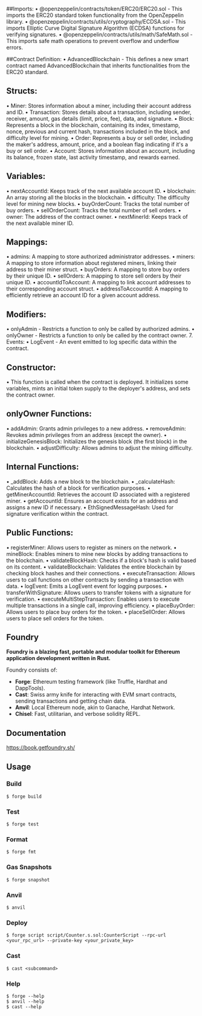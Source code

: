  ##Imports:
•	@openzeppelin/contracts/token/ERC20/ERC20.sol - This imports the ERC20 standard token functionality from the OpenZeppelin library.
•	@openzeppelin/contracts/utils/cryptography/ECDSA.sol - This imports Elliptic Curve Digital Signature Algorithm (ECDSA) functions for verifying signatures.
•	@openzeppelin/contracts/utils/math/SafeMath.sol - This imports safe math operations to prevent overflow and underflow errors.

##Contract Definition:
•	AdvancedBlockchain - This defines a new smart contract named AdvancedBlockchain that inherits functionalities from the ERC20 standard.

## Structs:
•	Miner: Stores information about a miner, including their account address and ID.
•	Transaction: Stores details about a transaction, including sender, receiver, amount, gas details (limit, price, fee), data, and signature.
•	Block: Represents a block in the blockchain, containing its index, timestamp, nonce, previous and current hash, transactions included in the block, and difficulty level for mining.
•	Order: Represents a buy or sell order, including the maker's address, amount, price, and a boolean flag indicating if it's a buy or sell order.
•	Account: Stores information about an account, including its balance, frozen state, last activity timestamp, and rewards earned.

## Variables:
•	nextAccountId: Keeps track of the next available account ID.
•	blockchain: An array storing all the blocks in the blockchain.
•	difficulty: The difficulty level for mining new blocks.
•	buyOrderCount: Tracks the total number of buy orders.
•	sellOrderCount: Tracks the total number of sell orders.
•	owner: The address of the contract owner.
•	nextMinerId: Keeps track of the next available miner ID.

## Mappings:
•	admins: A mapping to store authorized administrator addresses.
•	miners: A mapping to store information about registered miners, linking their address to their miner struct.
•	buyOrders: A mapping to store buy orders by their unique ID.
•	sellOrders: A mapping to store sell orders by their unique ID.
•	accountIdToAccount: A mapping to link account addresses to their corresponding account struct.
•	addressToAccountId: A mapping to efficiently retrieve an account ID for a given account address.

## Modifiers:
•	onlyAdmin - Restricts a function to only be called by authorized admins.
•	onlyOwner - Restricts a function to only be called by the contract owner.
7. Events:
•	LogEvent - An event emitted to log specific data within the contract.

## Constructor:
•	This function is called when the contract is deployed. It initializes some variables, mints an initial token supply to the deployer's address, and sets the contract owner.

## onlyOwner Functions:
•	addAdmin: Grants admin privileges to a new address.
•	removeAdmin: Revokes admin privileges from an address (except the owner).
•	initializeGenesisBlock: Initializes the genesis block (the first block) in the blockchain.
•	adjustDifficulty: Allows admins to adjust the mining difficulty.

## Internal Functions:
•	_addBlock: Adds a new block to the blockchain.
•	_calculateHash: Calculates the hash of a block for verification purposes.
•	getMinerAccountId: Retrieves the account ID associated with a registered miner.
•	getAccountId: Ensures an account exists for an address and assigns a new ID if necessary.
•	EthSignedMessageHash: Used for signature verification within the contract.

## Public Functions:
•	registerMiner: Allows users to register as miners on the network.
•	mineBlock: Enables miners to mine new blocks by adding transactions to the blockchain.
•	validateBlockHash: Checks if a block's hash is valid based on its content.
•	validateBlockchain: Validates the entire blockchain by checking block hashes and their connections.
•	executeTransaction: Allows users to call functions on other contracts by sending a transaction with data.
•	logEvent: Emits a LogEvent event for logging purposes.
•	transferWithSignature: Allows users to transfer tokens with a signature for verification.
•	executeMultiStepTransaction: Enables users to execute multiple transactions in a single call, improving efficiency.
•	placeBuyOrder: Allows users to place buy orders for the token.
•	placeSellOrder: Allows users to place sell orders for the token.





## Foundry

**Foundry is a blazing fast, portable and modular toolkit for Ethereum application development written in Rust.**

Foundry consists of:

-   **Forge**: Ethereum testing framework (like Truffle, Hardhat and DappTools).
-   **Cast**: Swiss army knife for interacting with EVM smart contracts, sending transactions and getting chain data.
-   **Anvil**: Local Ethereum node, akin to Ganache, Hardhat Network.
-   **Chisel**: Fast, utilitarian, and verbose solidity REPL.

## Documentation

https://book.getfoundry.sh/

## Usage

### Build

```shell
$ forge build
```

### Test

```shell
$ forge test
```

### Format

```shell
$ forge fmt
```

### Gas Snapshots

```shell
$ forge snapshot
```

### Anvil

```shell
$ anvil
```

### Deploy

```shell
$ forge script script/Counter.s.sol:CounterScript --rpc-url <your_rpc_url> --private-key <your_private_key>
```

### Cast

```shell
$ cast <subcommand>
```

### Help

```shell
$ forge --help
$ anvil --help
$ cast --help
```
